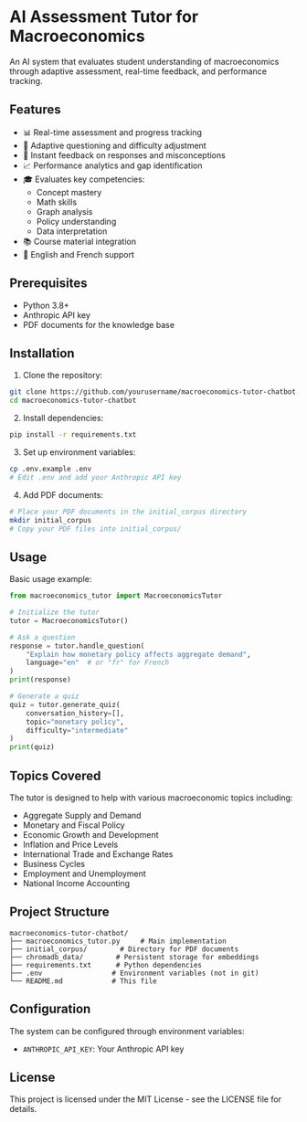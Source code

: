 # AI Assessment Tutor for Macroeconomics

An AI system that evaluates student understanding of macroeconomics through adaptive assessment, real-time feedback, and performance tracking.

## Features

- 📊 Real-time assessment and progress tracking
- 📝 Adaptive questioning and difficulty adjustment
- 🎯 Instant feedback on responses and misconceptions
- 📈 Performance analytics and gap identification
- 🎓 Evaluates key competencies:
  - Concept mastery
  - Math skills
  - Graph analysis
  - Policy understanding
  - Data interpretation
- 📚 Course material integration
- 💬 English and French support

## Prerequisites

- Python 3.8+
- Anthropic API key
- PDF documents for the knowledge base

## Installation

1. Clone the repository:
```bash
git clone https://github.com/yourusername/macroeconomics-tutor-chatbot.git
cd macroeconomics-tutor-chatbot
```

2. Install dependencies:
```bash
pip install -r requirements.txt
```

3. Set up environment variables:
```bash
cp .env.example .env
# Edit .env and add your Anthropic API key
```

4. Add PDF documents:
```bash
# Place your PDF documents in the initial_corpus directory
mkdir initial_corpus
# Copy your PDF files into initial_corpus/
```

## Usage

Basic usage example:

```python
from macroeconomics_tutor import MacroeconomicsTutor

# Initialize the tutor
tutor = MacroeconomicsTutor()

# Ask a question
response = tutor.handle_question(
    "Explain how monetary policy affects aggregate demand",
    language="en"  # or "fr" for French
)
print(response)

# Generate a quiz
quiz = tutor.generate_quiz(
    conversation_history=[],
    topic="monetary policy",
    difficulty="intermediate"
)
print(quiz)
```

## Topics Covered

The tutor is designed to help with various macroeconomic topics including:
- Aggregate Supply and Demand
- Monetary and Fiscal Policy
- Economic Growth and Development
- Inflation and Price Levels
- International Trade and Exchange Rates
- Business Cycles
- Employment and Unemployment
- National Income Accounting

## Project Structure

```
macroeconomics-tutor-chatbot/
├── macroeconomics_tutor.py     # Main implementation
├── initial_corpus/        # Directory for PDF documents
├── chromadb_data/        # Persistent storage for embeddings
├── requirements.txt      # Python dependencies
├── .env                 # Environment variables (not in git)
└── README.md            # This file
```

## Configuration

The system can be configured through environment variables:
- `ANTHROPIC_API_KEY`: Your Anthropic API key

## License

This project is licensed under the MIT License - see the LICENSE file for details.
